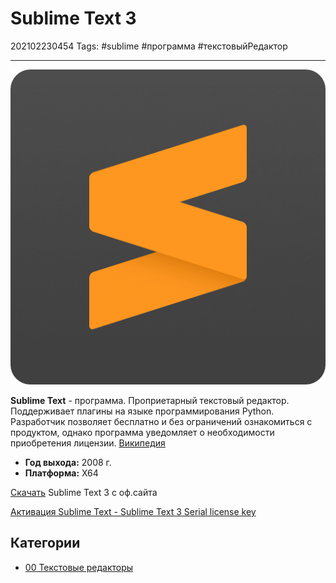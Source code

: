 # Sublime Text 3

202102230454
Tags: #sublime #программа #текстовыйРедактор
___
![sublime-logo|100](../assets/sublime-logo.png)

**Sublime Text** - программа. Проприетарный текстовый редактор. Поддерживает плагины на языке программирования Python. Разработчик позволяет бесплатно и без ограничений ознакомиться с продуктом, однако программа уведомляет о необходимости приобретения лицензии. [Википедия](http://ru.wikipedia.org/wiki/Sublime%20Text)

-   **Год выхода:** 2008 г.
-   **Платформа:** X64

[Скачать](https://www.sublimetext.com/3) Sublime Text 3 с оф.сайта

[Активация Sublime Text - Sublime Text 3 Serial license key](https://contentim.ru/post/sublime-text-3-serial-license-key)

## Категории

- [00 Текстовые редакторы](00%20%D0%A2%D0%B5%D0%BA%D1%81%D1%82%D0%BE%D0%B2%D1%8B%D0%B5%20%D1%80%D0%B5%D0%B4%D0%B0%D0%BA%D1%82%D0%BE%D1%80%D1%8B.md)